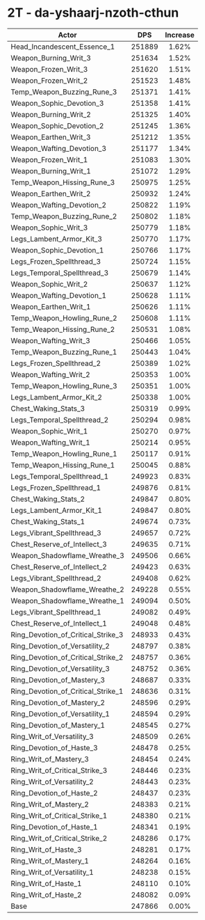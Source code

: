 # 2T - da-yshaarj-nzoth-cthun
| Actor | DPS | Increase |
|---|:---:|:---:|
|Head_Incandescent_Essence_1|251889|1.62%|
|Weapon_Burning_Writ_3|251634|1.52%|
|Weapon_Frozen_Writ_3|251620|1.51%|
|Weapon_Frozen_Writ_2|251523|1.48%|
|Temp_Weapon_Buzzing_Rune_3|251371|1.41%|
|Weapon_Sophic_Devotion_3|251358|1.41%|
|Weapon_Burning_Writ_2|251325|1.40%|
|Weapon_Sophic_Devotion_2|251245|1.36%|
|Weapon_Earthen_Writ_3|251212|1.35%|
|Weapon_Wafting_Devotion_3|251177|1.34%|
|Weapon_Frozen_Writ_1|251083|1.30%|
|Weapon_Burning_Writ_1|251072|1.29%|
|Temp_Weapon_Hissing_Rune_3|250975|1.25%|
|Weapon_Earthen_Writ_2|250932|1.24%|
|Weapon_Wafting_Devotion_2|250822|1.19%|
|Temp_Weapon_Buzzing_Rune_2|250802|1.18%|
|Weapon_Sophic_Writ_3|250779|1.18%|
|Legs_Lambent_Armor_Kit_3|250770|1.17%|
|Weapon_Sophic_Devotion_1|250766|1.17%|
|Legs_Frozen_Spellthread_3|250724|1.15%|
|Legs_Temporal_Spellthread_3|250679|1.14%|
|Weapon_Sophic_Writ_2|250637|1.12%|
|Weapon_Wafting_Devotion_1|250628|1.11%|
|Weapon_Earthen_Writ_1|250626|1.11%|
|Temp_Weapon_Howling_Rune_2|250608|1.11%|
|Temp_Weapon_Hissing_Rune_2|250531|1.08%|
|Weapon_Wafting_Writ_3|250466|1.05%|
|Temp_Weapon_Buzzing_Rune_1|250443|1.04%|
|Legs_Frozen_Spellthread_2|250389|1.02%|
|Weapon_Wafting_Writ_2|250353|1.00%|
|Temp_Weapon_Howling_Rune_3|250351|1.00%|
|Legs_Lambent_Armor_Kit_2|250338|1.00%|
|Chest_Waking_Stats_3|250319|0.99%|
|Legs_Temporal_Spellthread_2|250294|0.98%|
|Weapon_Sophic_Writ_1|250270|0.97%|
|Weapon_Wafting_Writ_1|250214|0.95%|
|Temp_Weapon_Howling_Rune_1|250117|0.91%|
|Temp_Weapon_Hissing_Rune_1|250045|0.88%|
|Legs_Temporal_Spellthread_1|249923|0.83%|
|Legs_Frozen_Spellthread_1|249876|0.81%|
|Chest_Waking_Stats_2|249847|0.80%|
|Legs_Lambent_Armor_Kit_1|249847|0.80%|
|Chest_Waking_Stats_1|249674|0.73%|
|Legs_Vibrant_Spellthread_3|249657|0.72%|
|Chest_Reserve_of_Intellect_3|249635|0.71%|
|Weapon_Shadowflame_Wreathe_3|249506|0.66%|
|Chest_Reserve_of_Intellect_2|249423|0.63%|
|Legs_Vibrant_Spellthread_2|249408|0.62%|
|Weapon_Shadowflame_Wreathe_2|249228|0.55%|
|Weapon_Shadowflame_Wreathe_1|249094|0.50%|
|Legs_Vibrant_Spellthread_1|249082|0.49%|
|Chest_Reserve_of_Intellect_1|249048|0.48%|
|Ring_Devotion_of_Critical_Strike_3|248933|0.43%|
|Ring_Devotion_of_Versatility_2|248797|0.38%|
|Ring_Devotion_of_Critical_Strike_2|248757|0.36%|
|Ring_Devotion_of_Versatility_3|248752|0.36%|
|Ring_Devotion_of_Mastery_3|248687|0.33%|
|Ring_Devotion_of_Critical_Strike_1|248636|0.31%|
|Ring_Devotion_of_Mastery_2|248596|0.29%|
|Ring_Devotion_of_Versatility_1|248594|0.29%|
|Ring_Devotion_of_Mastery_1|248545|0.27%|
|Ring_Writ_of_Versatility_3|248509|0.26%|
|Ring_Devotion_of_Haste_3|248478|0.25%|
|Ring_Writ_of_Mastery_3|248454|0.24%|
|Ring_Writ_of_Critical_Strike_3|248446|0.23%|
|Ring_Writ_of_Versatility_2|248443|0.23%|
|Ring_Devotion_of_Haste_2|248437|0.23%|
|Ring_Writ_of_Mastery_2|248383|0.21%|
|Ring_Writ_of_Critical_Strike_1|248380|0.21%|
|Ring_Devotion_of_Haste_1|248341|0.19%|
|Ring_Writ_of_Critical_Strike_2|248286|0.17%|
|Ring_Writ_of_Haste_3|248281|0.17%|
|Ring_Writ_of_Mastery_1|248264|0.16%|
|Ring_Writ_of_Versatility_1|248238|0.15%|
|Ring_Writ_of_Haste_1|248110|0.10%|
|Ring_Writ_of_Haste_2|248082|0.09%|
|Base|247866|0.00%|
